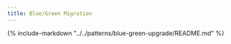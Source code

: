 ```yaml
---
title: Blue/Green Migration
---
```


{%
   include-markdown "../../patterns/blue-green-upgrade/README.md"
%}
